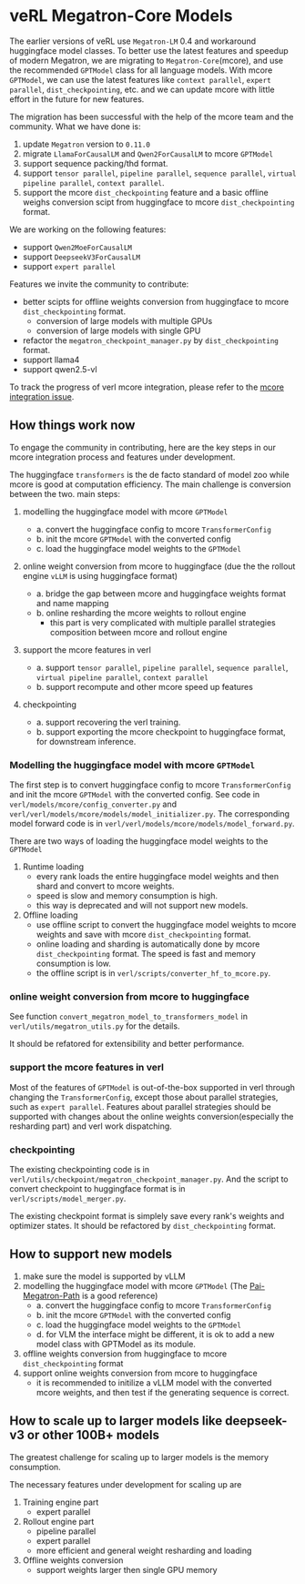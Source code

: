 # veRL Megatron-Core Models
The earlier versions of veRL use `Megatron-LM` 0.4 and workaround huggingface model classes. To better use the latest features and speedup of modern Megatron, we are migrating to `Megatron-Core`(mcore), and use the recommended `GPTModel` class for all language models. With mcore `GPTModel`, we can use the latest features like `context parallel`, `expert parallel`, `dist_checkpointing`, etc. and we can update mcore with little effort in the future for new features.

The migration has been successful with the help of the mcore team and the community. What we have done is:
1. update `Megatron` version to `0.11.0`
2. migrate `LlamaForCausalLM` and `Qwen2ForCausalLM` to mcore `GPTModel`
3. support sequence packing/thd format.
4. support `tensor parallel`, `pipeline parallel`, `sequence parallel`, `virtual pipeline parallel`, `context parallel`.
5. support the mcore `dist_checkpointing` feature and a basic offline weighs conversion scipt from huggingface to mcore `dist_checkpointing` format.

We are working on the following features:
- support `Qwen2MoeForCausalLM`
- support `DeepseekV3ForCausalLM`
- support `expert parallel`

Features we invite the community to contribute:
- better scipts for offline weights conversion from huggingface to mcore `dist_checkpointing` format.
    - conversion of large models with multiple GPUs
    - conversion of large models with single GPU
- refactor the `megatron_checkpoint_manager.py` by `dist_checkpointing` format.
- support llama4
- support qwen2.5-vl

To track the progress of verl mcore integration, please refer to the [mcore integration issue](https://github.com/volcengine/verl/issues/1033).

## How things work now
To engage the community in contributing, here are the key steps in our mcore integration process and features under development. 

The huggingface `transformers` is the de facto standard of model zoo while mcore is good at computation efficiency. The main challenge is conversion between the two.
main steps:
1. modelling the huggingface model with mcore `GPTModel`
    - a. convert the huggingface config to mcore `TransformerConfig`
    - b. init the mcore `GPTModel` with the converted config
    - c. load the huggingface model weights to the `GPTModel`
2. online weight conversion from mcore to huggingface (due the the rollout engine `vLLM` is using huggingface format)
    - a. bridge the gap between mcore and huggingface weights format and name mapping
    - b. online resharding the mcore weights to rollout engine
        - this part is very complicated with multiple parallel strategies composition between mcore and rollout engine
3. support the mcore features in verl
    - a. support `tensor parallel`, `pipeline parallel`, `sequence parallel`, `virtual pipeline parallel`, `context parallel`
    - b. support recompute and other mcore speed up features

4. checkpointing
    - a. support recovering the verl training.
    - b. support exporting the mcore checkpoint to huggingface format, for downstream inference.

### Modelling the huggingface model with mcore `GPTModel`
The first step is to convert huggingface config to mcore `TransformerConfig` and init the mcore `GPTModel` with the converted config. See code in `verl/models/mcore/config_converter.py` and `verl/verl/models/mcore/models/model_initializer.py`. The corresponding model forward code is in `verl/verl/models/mcore/models/model_forward.py`.

There are two ways of loading the huggingface model weights to the `GPTModel`
1. Runtime loading
    - every rank loads the entire huggingface model weights and then shard and convert to mcore weights.
    - speed is slow and memory consumption is high.
    - this way is deprecated and will not support new models.
2. Offline loading
    - use offline script to convert the huggingface model weights to mcore weights and save with mcore `dist_checkpointing` format.
    - online loading and sharding is automatically done by mcore `dist_checkpointing` format. The speed is fast and memory consumption is low.
    - the offline script is in `verl/scripts/converter_hf_to_mcore.py`.

### online weight conversion from mcore to huggingface
See function `convert_megatron_model_to_transformers_model` in `verl/utils/megatron_utils.py` for the details.

It should be refatored for extensibility and better performance.

### support the mcore features in verl
Most of the features of `GPTModel` is out-of-the-box supported in verl through changing the `TransformerConfig`, except those about parallel strategies, such as `expert parallel`. 
Features about parallel strategies should be supported with changes about the online weights conversion(especially the resharding part) and verl work dispatching.

### checkpointing
The existing checkpointing code is in `verl/utils/checkpoint/megatron_checkpoint_manager.py`. And the script to convert checkpoint to huggingface format is in `verl/scripts/model_merger.py`.

The existing checkpoint format is simplely save every rank's weights and optimizer states. It should be refactored by `dist_checkpointing` format.


## How to support new models
1. make sure the model is supported by vLLM
2. modelling the huggingface model with mcore `GPTModel` (The [Pai-Megatron-Path](https://github.com/alibaba/Pai-Megatron-Patch/tree/main) is a good reference)
    - a. convert the huggingface config to mcore `TransformerConfig`
    - b. init the mcore `GPTModel` with the converted config
    - c. load the huggingface model weights to the `GPTModel`
    - d. for VLM the interface might be different, it is ok to add a new model class with GPTModel as its module.
3. offline weights conversion from huggingface to mcore `dist_checkpointing` format
4. support online weights conversion from mcore to huggingface
    - it is recommended to initilize a vLLM model with the converted mcore weights, and then test if the generating sequence is correct.


## How to scale up to larger models like deepseek-v3 or other 100B+ models
The greatest challenge for scaling up to larger models is the memory consumption.

The necessary features under development for scaling up are
1. Training engine part
    - expert parallel
2. Rollout engine part
    - pipeline parallel
    - expert parallel
    - more efficient and general weight resharding and loading
3. Offline weights conversion
    - support weights larger then single GPU memory

